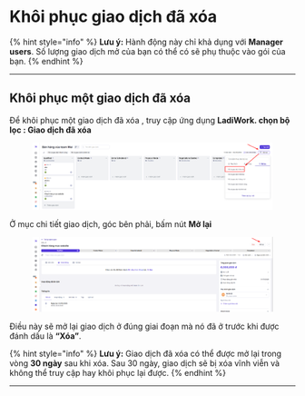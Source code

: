 # Khôi phục giao dịch đã xóa

{% hint style="info" %}
**Lưu ý:** Hành động này chỉ khả dụng với **Manager users**. Số lượng giao dịch mở của bạn có thể có sẽ phụ thuộc vào gói của bạn.
{% endhint %}

***

## Khôi phục một giao dịch đã xóa&#x20;

Để khôi phục một giao dịch đã xóa , truy cập ứng dụng **LadiWork. chọn bộ lọc : Giao dịch đã xóa**&#x20;

<figure><img src="../../../.gitbook/assets/image.png" alt=""><figcaption></figcaption></figure>

Ở mục chi tiết giao dịch, góc bên phải, bấm nút **Mở lại**

<figure><img src="../../../.gitbook/assets/image (1).png" alt=""><figcaption></figcaption></figure>

Điều này sẽ mở lại giao dịch ở đúng giai đoạn mà nó đã ở trước khi được đánh dấu là **“Xóa”**.

{% hint style="info" %}
**Lưu ý:** Giao dịch đã xóa có thể được mở lại trong vòng **30 ngày** sau khi xóa. Sau 30 ngày, giao dịch sẽ bị xóa vĩnh viễn và không thể truy cập hay khôi phục lại được.
{% endhint %}



***

